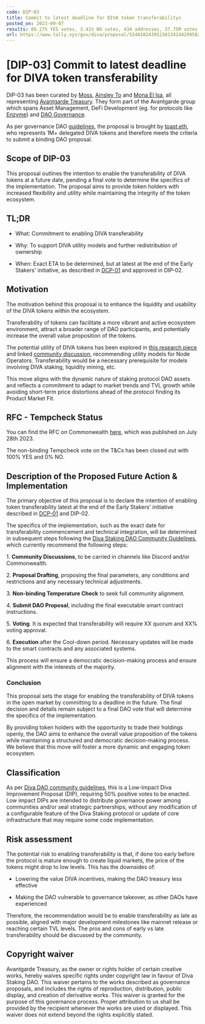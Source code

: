 ```yaml
---
code: DIP-03
title: Commit to latest deadline for DIVA token transferabilitys
posted_on: 2023-09-07
results: 89.27% YES votes, 3.41% NO votes, 434 addresses, 37.75M votes
url: https://www.tally.xyz/gov/diva/proposal/52481024395238134144299582623582875841236980209822828761178984408970724801644
---
```


# [DIP-03] Commit to latest deadline for DIVA token transferability

DIP-03 has been curated by [Moss](https://twitter.com/LucaMossini), [Ainsley To](https://www.linkedin.com/in/ainsley-to-28355a18?miniProfileUrn=urn%3Ali%3Afs_miniProfile%3AACoAAAOkFgMB9MjL4ZF40pzlj_UllNawFOin5gk&lipi=urn%3Ali%3Apage%3Ad_flagship3_search_srp_all%3BC0dpIb4MQv21D9Kv9pEz4g%3D%3D) and [Mona El Isa](https://twitter.com/Mona_El_Isa), all representing [Avantgarde Treasury](https://avantgarde.finance/). They form part of the Avantgarde group which spans Asset Management, DeFi Development (eg. for protocols like [Enzyme](https://enzyme.finance/)) and [DAO Governance](https://www.tally.xyz/profile/0xb49f8b8613be240213c1827e2e576044ffec7948?governanceId=eip155:1:0xFb6B7C11a55C57767643F1FF65c34C8693a11A70).

As per governance DAO [guidelines](https://docs.staking.foundation/proposals), the proposal is brought by [toast.eth](https://www.tally.xyz/profile/toast.eth?governanceId=eip155:1:0xFb6B7C11a55C57767643F1FF65c34C8693a11A70), who represents 1M+ delegated DIVA tokens and therefore meets the criteria to submit a binding DAO proposal.

## Scope of DIP-03  
This proposal outlines the intention to enable the transferability of DIVA tokens at a future date, pending a final vote to determine the specifics of the implementation. The proposal aims to provide token holders with increased flexibility and utility while maintaining the integrity of the token ecosystem.

## TL;DR
-   What: Commitment to enabling DIVA transferability

-   Why: To support DIVA utility models and further redistribution of ownership

-   When: Exact ETA to be determined, but at latest at the end of the Early Stakers' initiative, as described in [DCP-01](https://www.tally.xyz/gov/diva/proposal/87485887634082742365047256619524632216107014477059444808141072263652653848832) and approved in DIP-02.

## Motivation

The motivation behind this proposal is to enhance the liquidity and usability of the DIVA tokens within the ecosystem.

Transferability of tokens can facilitate a more vibrant and active ecosystem environment, attract a broader range of DAO participants, and potentially increase the overall value proposition of the tokens.

The potential utility of DIVA tokens has been explored in [this research piece](https://mirror.xyz/veryearly.eth/7XbydWKgBfZc2HHbRNHae5DRIokExrK-7FoN6V3P4jI) and linked [community discussion](https://commonwealth.im/divastaking/discussion/12394-on-diva-token-utility), recommending utility models for Node Operators. Transferability would be a necessary prerequisite for models involving DIVA staking, liquidity mining, etc.

This move aligns with the dynamic nature of staking protocol DAO assets and reflects a commitment to adapt to market trends and TVL growth while avoiding short-term price distortions ahead of the protocol finding its Product Market Fit.

## RFC - Tempcheck Status
You can find the RFC on Commonwealth [here](https://commonwealth.im/divastaking/discussion/12393-rfc-proposed-terms-conditions-tcs-for-diva-early-stakers-vaults-on-enzyme-incl-token-distribution-criteria-for-program-participants), which was published on July 28th 2023.

The non-binding Tempcheck vote on the T&Cs has been closed out with 100% YES and 0% NO.

## Description of the Proposed Future Action & Implementation
The primary objective of this proposal is to declare the intention of enabling token transferability latest at the end of the Early Stakers' initiative described in [DCP-01](https://www.tally.xyz/gov/diva/proposal/87485887634082742365047256619524632216107014477059444808141072263652653848832) and DIP-02.

The specifics of the implementation, such as the exact date for transferability commencement and technical integration, will be determined in subsequent steps following the [Diva Staking DAO Community Guidelines](https://github.com/staking-foundation/diva-dao/blob/main/Community-Guidelines.md), which currently recommend the following steps:

1\. **Community Discussions**, to be carried in channels like Discord and/or Commonwealth.

2\. **Proposal Drafting**, proposing the final parameters, any conditions and restrictions and any necessary technical adjustments.

3\. **Non-binding Temperature Check** to seek full community alignment.

4\. **Submit DAO Proposal**, including the final executable smart contract instructions.

5\. **Voting**. It is expected that transferability will require XX quorum and XX% voting approval.

6\. **Execution** after the Cool-down period. Necessary updates will be made to the smart contracts and any associated systems.

This process will ensure a democratic decision-making process and ensure alignment with the interests of the majority.

### Conclusion
This proposal sets the stage for enabling the transferability of DIVA tokens in the open market by committing to a deadline in the future. The final decision and details remain subject to a final DAO vote that will determine the specifics of the implementation.

By providing token holders with the opportunity to trade their holdings openly, the DAO aims to enhance the overall value proposition of the tokens while maintaining a structured and democratic decision-making process. We believe that this move will foster a more dynamic and engaging token ecosystem.

## Classification
As per [Diva DAO community guidelines](https://github.com/staking-foundation/diva-dao/blob/main/Community-Guidelines.md), this is a Low-Impact Diva Improvement Proposal (DIP), requiring 50% positive votes to be enacted. Low impact DIPs are intended to distribute governance power among communities and/or seal strategic partnerships, without any modification of a configurable feature of the Diva Staking protocol or update of core infrastructure that may require some code implementation.

## Risk assessment
The potential risk to enabling transferability is that, if done too early before the protocol is mature enough to create liquid markets, the price of the tokens might drop to low levels. This has the downsides of:

-   Lowering the value DIVA incentives, making the DAO treasury less effective

-   Making the DAO vulnerable to governance takeover, as other DAOs have experienced

Therefore, the recommendation would be to enable transferability as late as possible, aligned with major development milestones like mainnet release or reaching certain TVL levels. The pros and cons of early vs late transferability should be discussed by the community.

## Copyright waiver
Avantgarde Treasury, as the owner or rights holder of certain creative works, hereby waives specific rights under copyright law in favour of Diva Staking DAO. This waiver pertains to the works described as governance proposals, and includes the rights of reproduction, distribution, public display, and creation of derivative works. This waiver is granted for the purpose of this governance process. Proper attribution to us shall be provided by the recipient whenever the works are used or displayed. This waiver does not extend beyond the rights explicitly stated.
